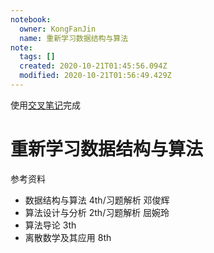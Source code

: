 ```yaml
---
notebook: 
  owner: KongFanJin
  name: 重新学习数据结构与算法
note:
  tags: []
  created: 2020-10-21T01:45:56.094Z
  modified: 2020-10-21T01:56:49.429Z
---
```


使用[交叉笔记](https://crossnote.app/)完成

# 重新学习数据结构与算法
<!-- @crossnote.comment "id":"b5344b1f-757b-4eba-9c73-090693eed368" -->  

参考资料
- 数据结构与算法 4th/习题解析 邓俊辉
- 算法设计与分析 2th/习题解析 屈婉玲
- 算法导论 3th
- 离散数学及其应用 8th
